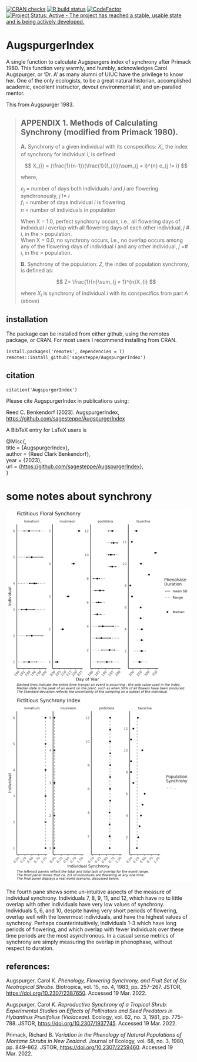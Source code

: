 <!-- README.md is generated from README.Rmd. Please edit that file -->

[![CRAN
checks](https://badges.cranchecks.info/summary/badger.svg)](https://cran.r-project.org/web/checks/check_results_badger.html)
[![R build
status](https://github.com/sagesteppe/eSTZwritR/workflows/R-CMD-check/badge.svg)](https://github.com/sagesteppe/eSTZwritR/actions)
[![CodeFactor](https://www.codefactor.io/repository/github/sagesteppe/eSTZwritR/badge)](https://www.codefactor.io/repository/github/sagesteppe/eSTZwritR)
[![Project Status: Active - The project has reached a stable, usable
state and is being actively
developed.](https://www.repostatus.org/badges/latest/active.svg)](https://www.repostatus.org/#active)

# AugspurgerIndex

A single function to calculate Augspurgers index of synchrony after
Primack 1980. This function very warmly, and humbly, acknowledges Carol
Augspurger, or ‘Dr. A’ as many alumni of UIUC have the privilege to know
her. One of the only ecologists, to be a great natural historian,
accomplished academic, excellent instructor, devout environmentalist,
and un-paralled mentor.

This from Augspurger 1983.

> ## APPENDIX 1. Methods of Calculating Synchrony (modified from Primack 1980).
>
> **A.** Synchrony of a given individual with its conspecifics: $X_{i}$,
> the index of synchrony for individual i, is defined
>
> $$
> X_{i} = (\frac{1}{n-1})(\frac{1}{f_{i}})\sum_{j = i}^{n} e_{j != i}
> $$
>
> where,
>
> $e_{j}$ = number of days both individuals *i* and *j* are flowering
> synchronously, *j* != *i*  
> $f_{i}$ = number of days individual *i* is flowering  
> $n$ = number of individuals in population
>
> When X = 1.0, perfect synchrony occurs, i.e., all flowering days of
> individual *i* overlap with all flowering days of each other
> individual, *j \# i*, in the \> population.  
> When X = 0.0, no synchrony occurs, i.e., no overlap occurs among any
> of the flowering days of individual *i* and any other individual, *j
> =# i*, in the \> population.
>
> **B.** Synchrony of the population: $Z$, the index of population
> synchrony, is defined as:
>
> $$
> Z= \frac{1}{n}\sum_{j = 1}^{n}X_{i}
> $$
>
> where $X_{i}$ is synchrony of individual *i* with its conspecifics
> from part A (above)

## installation

The package can be installed from either github, using the remotes
package, or CRAN. For most users I recommend installing from CRAN.

    install.packages('remotes', dependencies = T)  
    remotes::install_github('sagesteppe/AugspurgerIndex')  

## citation

    citation('AugspurgerIndex')

Please cite AugspurgerIndex in publications using:

Reed C. Benkendorf (2023). AugspurgerIndex,  
<https://github.com/sagesteppe/AugspurgerIndex>

A BibTeX entry for LaTeX users is

@Misc{,  
title = {AugspurgerIndex},  
author = {Reed Clark Benkendorf},  
year = {2023},  
url = {<https://github.com/sagesteppe/AugspurgerIndex>},  
}

# some notes about synchrony

![Example event dates of an event](./man/figures/AugsPanel.png)
![Example synchrony values](./man/figures/IndexPanel.png)

The fourth pane shows some un-intuitive aspects of the measure of
individual synchrony. Individuals 7, 8, 9, 11, and 12, which have no to
little overlap with other individuals have very low values of synchrony.
Individuals 5, 6, and 10, despite having very short periods of
flowering, overlap well with the lowermost individuals, and have the
highest values of synchrony. Perhaps counterintuitively, individuals 1-3
which have long periods of flowering, and which overlap with fewer
individuals over these time periods are the most asynchronous. In a
casual sense metrics of synchrony are simply measuring the overlap in
phenophase, without respect to duration.

## references:

Augspurger, Carol K. *Phenology, Flowering Synchrony, and Fruit Set of
Six Neotropical Shrubs.* Biotropica, vol. 15, no. 4, 1983, pp. 257–267.
JSTOR, <https://doi.org/10.2307/2387650>. Accessed 19 Mar. 2022.

Augspurger, Carol K. *Reproductive Synchrony of a Tropical Shrub:
Experimental Studies on Effects of Pollinators and Seed Predators in
Hybanthus Prunifolius (Violaceae).* Ecology, vol. 62, no. 3, 1981,
pp. 775–788. JSTOR, <https://doi.org/10.2307/1937745>. Accessed 19
Mar. 2022.

Primack, Richard B. *Variation in the Phenology of Natural Populations
of Montane Shrubs in New Zealand.* Journal of Ecology, vol. 68, no. 3,
1980, pp. 849–862. JSTOR, <https://doi.org/10.2307/2259460>. Accessed 19
Mar. 2022.
